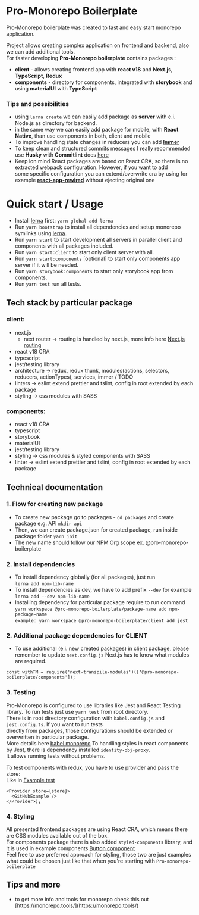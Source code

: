 # Pro-Monorepo Boilerplate

Pro-Monorepo boilerplate was created to fast and easy start monorepo application.

Project allows creating complex application on frontend and backend, also we can add additional tools.  
For faster developing **Pro-Monorepo boilerplate** contains packages :

* **client** - allows creating frontend app with **react v18** and **Next.js**, **TypeScript**, **Redux**
* **components** - directory for components, integrated with **storybook** and using **materialUI** with **TypeScript**
 
### Tips and possibilities
* using `lerna create` we can easily add package as **server** with e.i. Node.js as directory for backend.
* in the same way we can easily add package for mobile, with **React Native**, than use components in both, client and mobile  
* To improve handling state changes in reducers you can add **[Immer](https://immerjs.github.io/immer/)** 
* To keep clean and structured commits messages I really recommended use **Husky** with **Commitlint** docs [here](https://github.com/conventional-changelog/commitlint)
* Keep ion mind React packages are based on React CRA, so there is no extracted webpack configuration. However, if you want to add  
some specific configuration you can extend/overwrite cra by using for example **[react-app-rewired](https://github.com/timarney/react-app-rewired)** without ejecting original one

# Quick start / Usage
- Install [lerna](https://github.com/lerna/lerna) first: `yarn global add lerna`
- Run `yarn bootstrap` to install all dependencies and setup monorepo symlinks using [lerna](https://github.com/lerna/lerna).
- Run `yarn start` to start development all servers in parallel client and components with all packages included.
- Run `yarn start:client` to start only client server with all.
- Run `yarn start:components` [optional] to start only components app server if it will be needed.
- Run `yarn storybook:components` to start only storybook app from components.
- Run `yarn test` run all tests.

## Tech stack by particular package
### client:
- next.js
  - next router -> routing is handled by next.js, more info here [Next.js routing](https://nextjs.org/docs/routing/introduction)
- react v18 CRA
- typescript
- jest/testing library
- architecture -> redux, redux thunk, modules(actions, selectors, reducers, actionTypes), services, immer / TODO 
- linters -> eslint extend prettier and tslint, config in root extended by each package
- styling -> css modules with SASS

### components:
- react v18 CRA
- typescript
- storybook
- materialUI
- jest/testing library
- styling -> css modules & styled components with SASS
- linter -> eslint extend prettier and tslint, config in root extended by each package


## Technical documentation
### 1. Flow for creating new package
* To create new package go to packages - `cd packages` and create package e.g. API `mkdir api`
* Then, we can create package.json for created package, run inside package folder `yarn init`
* The new name should follow our NPM Org scope ex. @pro-monorepo-boilerplate
### 2. Install dependencies
* To install dependency globally (for all packages), just run  
```lerna add npm-lib-name```  
* To install dependencies as dev, we have to add prefix  `--dev` 
for example   
`lerna add --dev npm-lib-name`
* Installing dependency for particular package require to run command   
```yarn workspace @pro-monorepo-boilerplate/package-name add npm-package-name```  
```example: yarn workspace @pro-monorepo-boilerplate/client add jest```
### 2. Additional package dependencies for CLIENT
* To use additional (e.i. new created packages) in client package, please remember to update `next.config.js` 
Next.js has to know what modules are required.
```
const withTM = require('next-transpile-modules')(['@pro-monorepo-boilerplate/components']);
```
### 3. Testing
Pro-Monorepo is configured to use libraries like Jest and React Testing library. To run tests just use `yarn test` from
root directory.  
There is in root directory configuration with `babel.config.js` and `jest.config.ts`. If you want to run tests  
directly from packages, those configurations should be extended or overwritten in particular package.  
More details here [babel monorepo](https://babeljs.io/docs/en/config-files#monorepos)
To handling styles in react components by Jest, there is dependency installed `identity-obj-proxy`.  
It allows running tests without problems.

To test components with redux, you have to use provider and pass the store:  
Like in [Example test](packages/client/src/views/GitHubExample/index.test.tsx)
```
<Provider store={store}>
  <GitHubExample />
</Provider>);
```
### 4. Styling 
All presented frontend packages are using React CRA, which means there are CSS modules available out of the box.  
For components package there is also added `styled-components` library, and it is used in example components [Button component](packages/components/src/components/Button/Button.tsx)   
Feel free to use preferred approach for styling, those two are just examples what could be chosen just like that when you're starting with `Pro-monorepo-boilerplate` 



## Tips and more
- to get more info and tools for monorepo check this out [https://monorepo.tools/](https://monorepo.tools/)
